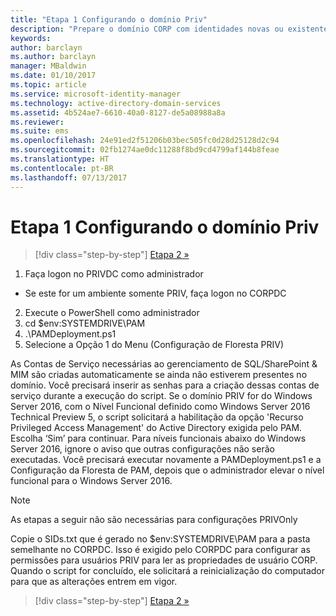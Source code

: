 ```yaml
---
title: "Etapa 1 Configurando o domínio Priv"
description: "Prepare o domínio CORP com identidades novas ou existentes para serem gerenciadas pelo Privileged Identity Manager usando scripts"
keywords: 
author: barclayn
ms.author: barclayn
manager: MBaldwin
ms.date: 01/10/2017
ms.topic: article
ms.service: microsoft-identity-manager
ms.technology: active-directory-domain-services
ms.assetid: 4b524ae7-6610-40a0-8127-de5a08988a8a
ms.reviewer: 
ms.suite: ems
ms.openlocfilehash: 24e91ed2f51206b03bec505fc0d28d25128d2c94
ms.sourcegitcommit: 02fb1274ae0dc11288f8bd9cd4799af144b8feae
ms.translationtype: HT
ms.contentlocale: pt-BR
ms.lasthandoff: 07/13/2017
---
```

# <a name="step-1-configuring-the-priv-domain"></a>Etapa 1 Configurando o domínio Priv

>[!div class="step-by-step"]
[Etapa 2 »](sp1-step2-configuring-corp-domain.md)

1. Faça logon no PRIVDC como administrador
  * Se este for um ambiente somente PRIV, faça logon no CORPDC
2. Execute o PowerShell como administrador
3. cd $env:SYSTEMDRIVE\PAM
4. .\PAMDeployment.ps1
5. Selecione a Opção 1 do Menu (Configuração de Floresta PRIV)


As Contas de Serviço necessárias ao gerenciamento de SQL/SharePoint & MIM são criadas automaticamente se ainda não estiverem presentes no domínio. Você precisará inserir as senhas para a criação dessas contas de serviço durante a execução do script.
Se o domínio PRIV for do Windows Server 2016, com o Nível Funcional definido como Windows Server 2016 Technical Preview 5, o script solicitará a habilitação da opção 'Recurso Privileged Access Management' do Active Directory exigida pelo PAM. Escolha ‘Sim’ para continuar.
Para níveis funcionais abaixo do Windows Server 2016, ignore o aviso que outras configurações não serão executadas. Você precisará executar novamente a PAMDeployment.ps1 e a Configuração da Floresta de PAM, depois que o administrador elevar o nível funcional para o Windows Server 2016.

>[!NOTE]
>As etapas a seguir não são necessárias para configurações PRIVOnly

Copie o SIDs.txt que é gerado no $env:SYSTEMDRIVE\PAM para a pasta semelhante no CORPDC. Isso é exigido pelo CORPDC para configurar as permissões para usuários PRIV para ler as propriedades de usuário CORP.
Quando o script for concluído, ele solicitará a reinicialização do computador para que as alterações entrem em vigor.

>[!div class="step-by-step"]
[Etapa 2 »](sp1-step2-configuring-corp-domain.md)
